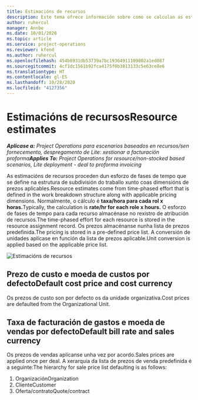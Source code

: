 ```yaml
---
title: Estimacións de recursos
description: Este tema ofrece información sobre como se calculan as estimacións de recursos en Project Operations.
author: ruhercul
manager: Annbe
ms.date: 10/01/2020
ms.topic: article
ms.service: project-operations
ms.reviewer: kfend
ms.author: ruhercul
ms.openlocfilehash: 454b8931db53739a7bc19364911109802a1ed087
ms.sourcegitcommit: 4cf1dc1561b92fca4175f0b3813133c5e63ce8e6
ms.translationtype: HT
ms.contentlocale: gl-ES
ms.lasthandoff: 10/28/2020
ms.locfileid: "4127356"
---
```

# <a name="resource-estimates"></a><span data-ttu-id="6ca54-103">Estimacións de recursos</span><span class="sxs-lookup"><span data-stu-id="6ca54-103">Resource estimates</span></span>

<span data-ttu-id="6ca54-104">_**Aplícase a:** Project Operations para escenarios baseados en recursos/sen fornecemento, despregamento de Lite: xestionar a facturación proforma_</span><span class="sxs-lookup"><span data-stu-id="6ca54-104">_**Applies To:** Project Operations for resource/non-stocked based scenarios, Lite deployment - deal to proforma invoicing_</span></span>

<span data-ttu-id="6ca54-105">As estimacións de recursos proceden dun esforzo de fases de tempo que se define na estrutura de subdivisión do traballo xunto coas dimensións de prezos aplicables.</span><span class="sxs-lookup"><span data-stu-id="6ca54-105">Resource estimates come from time-phased effort that is defined in the work breakdown structure along with applicable pricing dimensions.</span></span> <span data-ttu-id="6ca54-106">Normalmente, o cálculo é **taxa/hora para cada rol x horas.**</span><span class="sxs-lookup"><span data-stu-id="6ca54-106">Typically, the calculation is **rate/hr for each role x hours.**</span></span> <span data-ttu-id="6ca54-107">O esforzo de fases de tempo para cada recurso almacénase no rexistro de atribución de recursos.</span><span class="sxs-lookup"><span data-stu-id="6ca54-107">The time-phased effort for each resource is stored in the resource assignment record.</span></span> <span data-ttu-id="6ca54-108">Os prezos almacénanse nunha lista de prezos predefinida.</span><span class="sxs-lookup"><span data-stu-id="6ca54-108">The pricing is stored in a pre-defined price list.</span></span> <span data-ttu-id="6ca54-109">A conversión de unidades aplícase en función da lista de prezos aplicable.</span><span class="sxs-lookup"><span data-stu-id="6ca54-109">Unit conversion is applied based on the applicable price list.</span></span>

![Estimacións de recursos](./media/navigation12.png)

## <a name="default-cost-price-and-cost-currency"></a><span data-ttu-id="6ca54-111">Prezo de custo e moeda de custos por defecto</span><span class="sxs-lookup"><span data-stu-id="6ca54-111">Default cost price and cost currency</span></span>

<span data-ttu-id="6ca54-112">Os prezos de custo son por defecto os da unidade organizativa.</span><span class="sxs-lookup"><span data-stu-id="6ca54-112">Cost prices are defaulted from the Organizational Unit.</span></span>

## <a name="default-bill-rate-and-sales-currency"></a><span data-ttu-id="6ca54-113">Taxa de facturación de gastos e moeda de vendas por defecto</span><span class="sxs-lookup"><span data-stu-id="6ca54-113">Default bill rate and sales currency</span></span>

<span data-ttu-id="6ca54-114">Os prezos de vendas aplícanse unha vez por acordo.</span><span class="sxs-lookup"><span data-stu-id="6ca54-114">Sales prices are applied once per deal.</span></span> <span data-ttu-id="6ca54-115">A xerarquía da lista de prezos de venda predefinida é a seguinte:</span><span class="sxs-lookup"><span data-stu-id="6ca54-115">The hierarchy for sale price list defaulting is as follows:</span></span>

1. <span data-ttu-id="6ca54-116">Organización</span><span class="sxs-lookup"><span data-stu-id="6ca54-116">Organization</span></span>
2. <span data-ttu-id="6ca54-117">Cliente</span><span class="sxs-lookup"><span data-stu-id="6ca54-117">Customer</span></span>
3. <span data-ttu-id="6ca54-118">Oferta/contrato</span><span class="sxs-lookup"><span data-stu-id="6ca54-118">Quote/contract</span></span>
